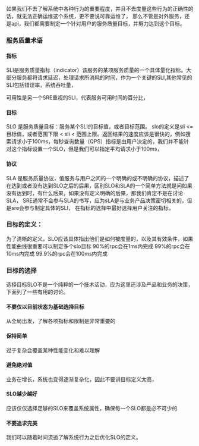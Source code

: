 如果我们不去了解系统中各种行为的重要程度，并且不去度量这些行为的正确性的话，就无法正确运维这个系统，更不要说可靠运维了， 那么不管是对外服务，还是api，我们都需要制定一个针对用户的服务质量目标，并努力达到这个目标。
### 服务质量术语
#### 指标
SLI是服务质量指标（indicator）该服务的某项服务质量的一个具体量化指标。大部分服务都将请求延迟，处理请求所消耗的时间，作为一个关键的SLI,其他常见的SLI包括错误率，系统吞吐量，

可用性是另一个SRE重视的SLI，代表服务可用时间的百分比，
#### 目标
SLO 是服务质量目标：服务某个SLI的目标值，或者目标范围。
slo的定义是sli <= 目标值，或者范围下限 < sli < 范围上限。返回结果的速度应该是很快的，例如搜索请求小于100ms，每秒查询数量（QPS）指标是由用户决定的，我们并不能针对这个指标设置一个SLO，但是我们可以指定平均请求小于100ms，
#### 协议
SLA 是服务质量协议，值服务与用户之间的一个明确的或不明确的协议，描述了在达到或者没有达到SLO之后的后果，区别SLO和SLA的一个简单方法就是问如果没有达到时，有什么后果，如果没有定义明确的后果，那我们肯定不是在讨论SLA，
SRE通常不会参与SLA的书写，应为sLA是与业务产品决策密切相关的，但是sre会参与制定具体的SLI，
在指标的选择中最好选择用户关注的指标，
### 目标的定义：
为了清晰的定义，SLO应该具体指出他们是如何被度量的，以及其有效条件，如果性能曲线很重要可以制定多个slo目标
90%的rpc会在1ms内完成
99%的rpc会在10ms内完成
99.9%的rpc会在100ms内完成

### 目标的选择
选择目标SLO不是一个纯粹的一个技术活动，应为这里还涉及产品和业务的决策，下面列了一些有用的讨论。
#### 不要仅以目前状态为基础选择目标
从全局出发，了解各项指标和限制是非常重要的
#### 保持简单
过于复杂会覆盖某种性能变化和难以理解
#### 避免绝对值
业务在增长，系统也变得逐渐复杂化，因此不要讲目标定义太高，
#### SLO越少越好
应该仅仅选择足够的SLO来覆盖系统属性，确保每一个SLO都是必不可少的
#### 不要追求完美
我们可以随着时间流逝了解系统行为之后优化SLO的定义。
